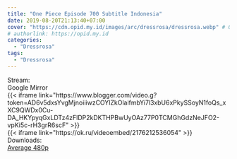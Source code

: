```yaml
---
title: "One Piece Episode 700 Subtitle Indonesia"
date: 2019-08-20T21:13:40+07:00
cover: "https://cdn.opid.my.id/images/arc/dressrosa/dressrosa.webp" # Optional, cover
# authorlink: https://opid.my.id
categories:
  - "Dressrosa"
tags:
  - "Dressrosa"
---
```

<div class="ui menu violet borderless inverted">
  <div class="header item active">
        Stream:
    </div>
  <a class="active item" data-tab="google">
    <i class="google drive icon"></i> Google
  </a>
  <a class="item nounderline" data-tab="mirror">
    <i class="odnoklassniki icon"></i> Mirror
  </a>
</div>
<div class="ui bottom attached tab segment active" style="border:0 !important;" data-tab="google">
{{< iframe link="https://www.blogger.com/video.g?token=AD6v5dxsYvgMjnoiiiwzCOYlZkOlaifmbYi7l3xbU6xPkySSoyN1foQs_xXC9QWDx0Cu-DA_HKYpyqGxLDTz4zFlDP2kDKTHPBwUyOAz77P0TCMGhGdzNeJFO2-vpKi5c-rH3grR6scF" >}}
</div>
<div class="ui bottom attached tab segment" style="border:0 !important;" data-tab="mirror">
{{< iframe link="https://ok.ru/videoembed/2176212536054" >}}
</div>
<div class="ui menu violet borderless inverted">
  <div class="header item active">
        Downloads:
    </div>
  <a class="item nounderline" href="https://ouo.io/9pjmsM" target="_blank" rel="dofollow"><i class="google drive icon"></i>
    Average 480p</a>
</div>